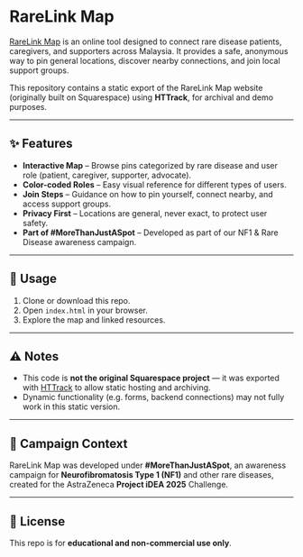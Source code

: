 # RareLink Map

[RareLink Map](https://rarelink-map.onrender.com/rarelink/home.html) is an online tool designed to connect rare disease patients, caregivers, and supporters across Malaysia. It provides a safe, anonymous way to pin general locations, discover nearby connections, and join local support groups.

This repository contains a static export of the RareLink Map website (originally built on Squarespace) using **HTTrack**, for archival and demo purposes.

---

## ✨ Features

* **Interactive Map** – Browse pins categorized by rare disease and user role (patient, caregiver, supporter, advocate).
* **Color-coded Roles** – Easy visual reference for different types of users.
* **Join Steps** – Guidance on how to pin yourself, connect nearby, and access support groups.
* **Privacy First** – Locations are general, never exact, to protect user safety.
* **Part of #MoreThanJustASpot** – Developed as part of our NF1 & Rare Disease awareness campaign.

---

## 🚀 Usage

1. Clone or download this repo.
2. Open `index.html` in your browser.
3. Explore the map and linked resources.

---

## ⚠️ Notes

* This code is **not the original Squarespace project** — it was exported with [HTTrack](https://www.httrack.com/) to allow static hosting and archiving.
* Dynamic functionality (e.g. forms, backend connections) may not fully work in this static version.

---

## 📌 Campaign Context

RareLink Map was developed under **#MoreThanJustASpot**, an awareness campaign for **Neurofibromatosis Type 1 (NF1)** and other rare diseases, created for the AstraZeneca **Project iDEA 2025** Challenge.

---

## 📄 License

This repo is for **educational and non-commercial use only**.
